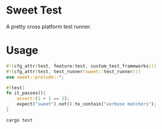 # Sweet Test

A pretty cross platform test runner.

# Usage

```rust
#![cfg_attr(test, feature(test, custom_test_frameworks))]
#![cfg_attr(test, test_runner(sweet::test_runner))]
use sweet::prelude::*;

#[test]
fn it_passes(){
	assert!(1 + 1 == 2);
	expect("sweet").not().to_contain("verbose matchers");
}

```

```sh
cargo test
```